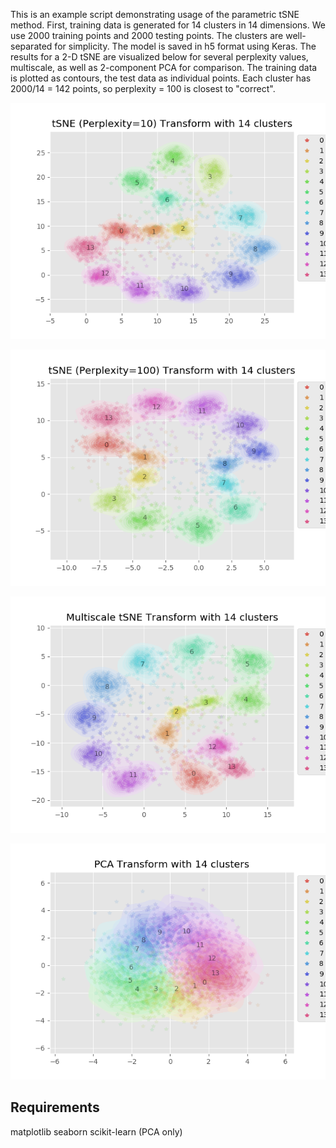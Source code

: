This is an example script demonstrating usage of the parametric tSNE method.
First, training data is generated for 14 clusters in 14 dimensions. We use 2000 training points and 2000 testing points. 
The clusters are well-separated for simplicity. The model is saved in h5 format using Keras.
The results for a 2-D tSNE are visualized below for several perplexity values, multiscale, as well as 2-component PCA for comparison.
The training data is plotted as contours, the test data as individual points.
Each cluster has 2000/14 = 142 points, so perplexity = 100 is closest to "correct".

![tSNE_perp10](example_viz_tSNE_perp10.png "tSNE (Perplexity 10)")

![tSNE_perp10](example_viz_tSNE_perp100.png "tSNE (Perplexity 100)")

![tSNE_multiscale](example_viz_tSNE_multiscale.png "tSNE (Multiscale)")

![PCA](example_viz_PCA.png "PCA")

## Requirements
matplotlib
seaborn
scikit-learn (PCA only)
